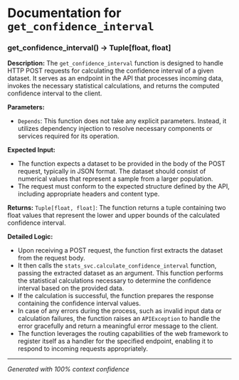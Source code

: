 # Documentation for `get_confidence_interval`

### get_confidence_interval() -> Tuple[float, float]

**Description:**
The `get_confidence_interval` function is designed to handle HTTP POST requests for calculating the confidence interval of a given dataset. It serves as an endpoint in the API that processes incoming data, invokes the necessary statistical calculations, and returns the computed confidence interval to the client.

**Parameters:**
- `Depends`: This function does not take any explicit parameters. Instead, it utilizes dependency injection to resolve necessary components or services required for its operation.

**Expected Input:**
- The function expects a dataset to be provided in the body of the POST request, typically in JSON format. The dataset should consist of numerical values that represent a sample from a larger population.
- The request must conform to the expected structure defined by the API, including appropriate headers and content type.

**Returns:**
`Tuple[float, float]`: The function returns a tuple containing two float values that represent the lower and upper bounds of the calculated confidence interval.

**Detailed Logic:**
- Upon receiving a POST request, the function first extracts the dataset from the request body.
- It then calls the `stats_svc.calculate_confidence_interval` function, passing the extracted dataset as an argument. This function performs the statistical calculations necessary to determine the confidence interval based on the provided data.
- If the calculation is successful, the function prepares the response containing the confidence interval values.
- In case of any errors during the process, such as invalid input data or calculation failures, the function raises an `APIException` to handle the error gracefully and return a meaningful error message to the client.
- The function leverages the routing capabilities of the web framework to register itself as a handler for the specified endpoint, enabling it to respond to incoming requests appropriately.

---
*Generated with 100% context confidence*
